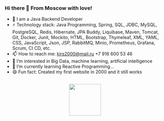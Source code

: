 ### Hi there 👋 From Moscow with love!




- 💬 I am a Java Backend  Developer
- ⚡ Technology stack: Java Programming, Spring, SQL, JDBC, MySQL, PostgreSQL, Redis, Hibernate, JPA Buddy, Liquibase, Maven, Tomcat, Git, Docker, Junit, Mockito, HTML, Bootstrap, Thymeleaf, XML, YAML, CSS, JavaScript, Json, JSP, RabbitMQ, Minio, Prometheus, Grafana, Scrum, CI CD,  etc.
- 📫 How to reach me: kirs2000@mail.ru    +7 916 600 53 46
- 👀 I’m interested in Big Data, machine learning, artificial intelligence
- 🌱 I’m currently learning Reactive Programming...
- 😄 Fun fact: Created my first website in 2000 and it still works
 
##
<div id="header" align="center">
  <img src="https://media.giphy.com/media/xThuWu82QD3pj4wvEQ/giphy.gif" width="100"/>
</div>
